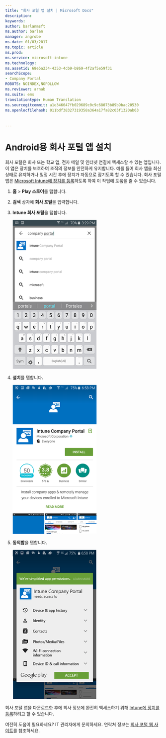 ```yaml
---
title: "회사 포털 앱 설치 | Microsoft Docs"
description: 
keywords: 
author: barlanmsft
ms.author: barlan
manager: angrobe
ms.date: 01/03/2017
ms.topic: article
ms.prod: 
ms.service: microsoft-intune
ms.technology: 
ms.assetid: 68e5a234-4353-4cb9-b869-4f2af5e59f31
searchScope:
- Company Portal
ROBOTS: NOINDEX,NOFOLLOW
ms.reviewer: arnab
ms.suite: ems
translationtype: Human Translation
ms.sourcegitcommit: a1e346047fb029689c0c9c68073b89b9bac20530
ms.openlocfilehash: 011bdf38327319358a364a17fa82c03f1320ab63


---
```

# <a name="install-the-company-portal-app-for-android"></a>Android용 회사 포털 앱 설치

회사 포털은 회사 또는 학교 앱, 전자 메일 및 인터넷 연결에 액세스할 수 있는 앱입니다. 이 앱은 장치를 보호하여 조직의 정보를 안전하게 유지합니다. 예를 들어 회사 앱을 최신 상태로 유지하거나 일정 시간 후에 장치가 자동으로 잠기도록 할 수 있습니다. 회사 포털 앱은 [Microsoft Intune에 장치를 등록](what-happens-if-you-install-the-company-portal-app-and-enroll-your-device-in-intune-android.md)하도록 하여 이 작업에 도움을 줄 수 있습니다.

1.  **홈** > **Play 스토어**를 탭합니다.

2.  **검색** 상자에 **회사 포털**을 입력합니다.

3.  **Intune 회사 포털**을 탭합니다.

    ![android-search-company-portal](./media/and-cpinstall-1-search-cp.png)

4.  **설치**를 탭합니다.

    ![android-install-company-portal](./media/and-cpinstall-2-install.png)

5.  **동의함**을 탭합니다.

    ![android-accept-company-portal-terms](./media/and-cpinstall-3-cp-accept.png)

회사 포털 앱을 다운로드한 후에 회사 정보에 완전히 액세스하기 위해 [Intune에 장치를 등록](enroll-your-device-in-Intune-android.md)하려고 할 수 있습니다.

여전히 도움이 필요하세요? IT 관리자에게 문의하세요. 연락처 정보는 [회사 포털 웹 사이트](http://portal.manage.microsoft.com)를 참조하세요.



<!--HONumber=Jan17_HO1-->


